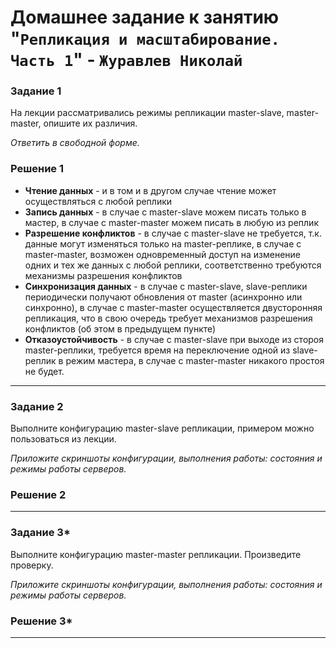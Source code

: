 # Домашнее задание к занятию "`Репликация и масштабирование. Часть 1`" - `Журавлев Николай`

### Задание 1

На лекции рассматривались режимы репликации master-slave, master-master, опишите их различия.

*Ответить в свободной форме.*

### Решение 1

* **Чтение данных** - и в том и в другом случае чтение может осуществляться с любой реплики
* **Запись данных** - в случае с master-slave можем писать только в мастер, в случае с master-master можем писать в любую из реплик
* **Разрешение конфликтов** - в случае с master-slave не требуется, т.к. данные могут изменяться только на master-реплике, в случае с master-master, возможен одновременный доступ на изменение одних и тех же данных с любой реплики, соответственно требуются механизмы разрешения конфликтов
* **Синхронизация данных** - в случае с master-slave, slave-реплики периодически получают обновления от master (асинхронно или синхронно), в случае с master-master осуществляется двусторонняя репликация, что в свою очередь требует механизмов разрешения конфликтов (об этом в предыдущем пункте)
* **Отказоустойчивость** - в случае с master-slave при выходе из стороя master-реплики, требуется время на переключение одной из slave-реплик в режим мастера, в случае с master-master никакого простоя не будет.

---

### Задание 2

Выполните конфигурацию master-slave репликации, примером можно пользоваться из лекции.

*Приложите скриншоты конфигурации, выполнения работы: состояния и режимы работы серверов.*

### Решение 2

---

### Задание 3* 

Выполните конфигурацию master-master репликации. Произведите проверку.

*Приложите скриншоты конфигурации, выполнения работы: состояния и режимы работы серверов.*

### Решение 3*

---
